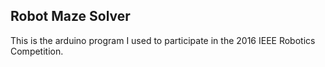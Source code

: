 ## Robot Maze Solver

This is the arduino program I used to participate in the 2016 IEEE Robotics Competition.

